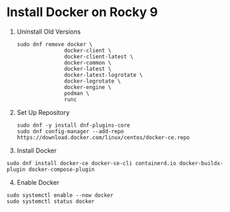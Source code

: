 # Install Docker on Rocky 9

1. Uninstall Old Versions
   ```
   sudo dnf remove docker \
                  docker-client \
                  docker-client-latest \
                  docker-common \
                  docker-latest \
                  docker-latest-logrotate \
                  docker-logrotate \
                  docker-engine \
                  podman \
                  runc
   ```

2. Set Up Repository
   ```
   sudo dnf -y install dnf-plugins-core
   sudo dnf config-manager --add-repo https://download.docker.com/linux/centos/docker-ce.repo
   ```

3. Install Docker
```
sudo dnf install docker-ce docker-ce-cli containerd.io docker-buildx-plugin docker-compose-plugin
```

4. Enable Docker
```
sudo systemctl enable --now docker
sudo systemctl status docker
```

